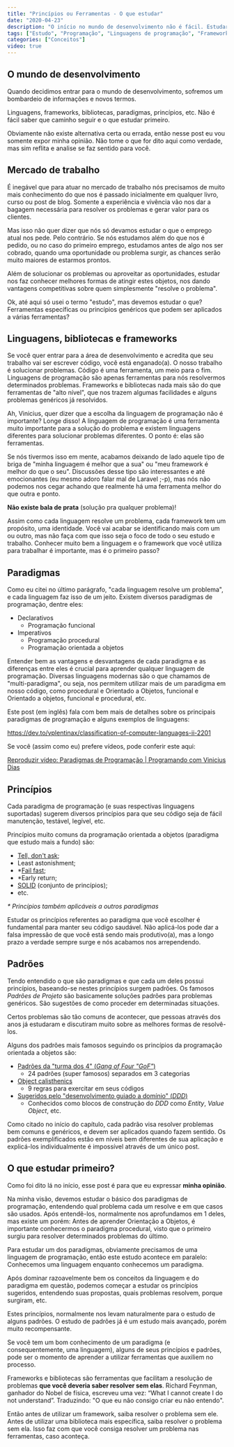 ```yaml
---
title: "Princípios ou Ferramentas - O que estudar"
date: "2020-04-23"
description: "O início no mundo de desenvolvimento não é fácil. Estudar um framework específico, uma ou várias linguagens? Nesse artigo eu comento sobre práticas e princípios a se estudar"
tags: ["Estudo", "Programação", "Linguagens de programação", "Frameworks", "Dias de Dev"]
categories: ["Conceitos"]
video: true
---
```

## O mundo de desenvolvimento

Quando decidimos entrar para o mundo de desenvolvimento, sofremos um bombardeio de informações e novos termos.

Linguagens, frameworks, bibliotecas, paradigmas, princípios, etc. Não é fácil saber que caminho seguir e o que estudar primeiro.

Obviamente não existe alternativa certa ou errada, então nesse post eu vou somente expor minha opinião. Não tome o que for dito aqui como verdade, mas sim reflita e analise se faz sentido para você.

<ins class="adsbygoogle"
style="display:block; text-align:center;"
data-ad-layout="in-article"
data-ad-format="fluid"
data-ad-client="ca-pub-8918461095244552"
data-ad-slot="2366637560"></ins>
<script>
     (adsbygoogle = window.adsbygoogle || []).push({});
</script>

## Mercado de trabalho

É inegável que para atuar no mercado de trabalho nós precisamos de muito mais conhecimento do que nos é passado inicialmente em qualquer livro, curso ou post de blog. Somente a experiência e vivência vão nos dar a bagagem necessária para resolver os problemas e gerar valor para os clientes.

Mas isso não quer dizer que nós só devamos estudar o que o emprego atual nos pede. Pelo contrário. Se nós estudamos além do que nos é pedido, ou no caso do primeiro emprego, estudamos antes de algo nos ser cobrado, quando uma oportunidade ou problema surgir, as chances serão muito maiores de estarmos prontos.

Além de solucionar os problemas ou aproveitar as oportunidades, estudar nos faz conhecer melhores formas de atingir estes objetos, nos dando vantagens competitivas sobre quem simplesmente "resolve o problema".

Ok, até aqui só usei o termo "estudo", mas devemos estudar o que? Ferramentas específicas ou princípios genéricos que podem ser aplicados a várias ferramentas?

## Linguagens, bibliotecas e frameworks

Se você quer entrar para a área de desenvolvimento e acredita que seu trabalho vai ser escrever código, você está enganado(a). O nosso trabalho é solucionar problemas. Código é uma ferramenta, um meio para o fim. Linguagens de programação são apenas ferramentas para nós resolvermos determinados problemas. Frameworks e bibliotecas nada mais são do que ferramentas de "alto nível", que nos trazem algumas facilidades e alguns problemas genéricos já resolvidos.

Ah, Vinicius, quer dizer que a escolha da linguagem de programação não é importante? Longe disso! A linguagem de programação é uma ferramenta muito importante para a solução do problema e existem linguagens diferentes para solucionar problemas diferentes. O ponto é: elas são ferramentas.

Se nós tivermos isso em mente, acabamos deixando de lado aquele tipo de briga de "minha linguagem é melhor que a sua" ou "meu framework é melhor do que o seu". Discussões desse tipo são interessantes e até emocionantes (eu mesmo adoro falar mal de Laravel ;-p), mas nós não podemos nos cegar achando que realmente há uma ferramenta melhor do que outra e ponto.

**Não existe bala de prata** (solução pra qualquer problema)!

Assim como cada linguagem resolve um problema, cada framework tem um propósito, uma identidade. Você vai acabar se identificando mais com um ou outro, mas não faça com que isso seja o foco de todo o seu estudo e trabalho. Conhecer muito bem a linguagem e o framework que você utiliza para trabalhar é importante, mas é o primeiro passo?

## Paradigmas

Como eu citei no último parágrafo, "cada linguagem resolve um problema", e cada linguagem faz isso de um jeito. Existem diversos paradigmas de programação, dentre eles:

- Declarativos
    - Programação funcional
- Imperativos
    - Programação procedural
    - Programação orientada a objetos

Entender bem as vantagens e desvantagens de cada paradigma e as diferenças entre eles é crucial para aprender qualquer linguagem de programação. Diversas linguagens modernas são o que chamamos de "multi-paradigma", ou seja, nos permitem utilizar mais de um paradigma em nosso código, como procedural e Orientado a Objetos, funcional e Orientado a objetos, funcional e procedural, etc.

Este post (em inglês) fala com bem mais de detalhes sobre os principais paradigmas de programação e alguns exemplos de linguagens:

https://dev.to/vplentinax/classification-of-computer-languages-ii-2201

Se você (assim como eu) prefere vídeos, pode conferir este aqui:

<lite-youtube videoid="asFnD-JLFWs" style="background-image: url('https://i.ytimg.com/vi/asFnD-JLFWs/hqdefault.jpg');">
    <a href="https://youtube.com/watch?v=asFnD-JLFWs" class="lty-playbtn" title="Reproduzir vídeo">
        <span class="lyt-visually-hidden">Reproduzir vídeo: Paradigmas de Programação | Programando com Vinicius Dias</span>
    </a>
</lite-youtube>

## Princípios

Cada paradigma de programação (e suas respectivas linguagens suportadas) sugerem diversos princípios para que seu código seja de fácil manutenção, testável, legível, etc.

Princípios muito comuns da programação orientada a objetos (paradigma que estudo mais a fundo) são:

- [Tell, don't ask](https://youtube.com/watch?v=7IXeLhpjk6g);
- Least astonishment;
- *[Fail fast](https://youtube.com/watch?v=6mfX6863SAk);
- *Early return;
- [SOLID](https://amzn.to/3Eplrm2) (conjunto de princípios);
- etc.

_* Princípios também aplicáveis a outros paradigmas_

Estudar os princípios referentes ao paradigma que você escolher é fundamental para manter seu código saudável. Não aplicá-los pode dar a falsa impressão de que você está sendo mais produtivo(a), mas a longo prazo a verdade sempre surge e nós acabamos nos arrependendo.

## Padrões

Tendo entendido o que são paradigmas e que cada um deles possui princípios, baseando-se nestes princípios surgem padrões. Os famosos _Padrões de Projeto_ são basicamente soluções padrões para problemas genéricos. São sugestões de como proceder em determinadas situações.

Certos problemas são tão comuns de acontecer, que pessoas através dos anos já estudaram e discutiram muito sobre as melhores formas de resolvê-los.

Alguns dos padrões mais famosos seguindo os princípios da programação orientada a objetos são:

- [Padrões da "turma dos 4" (_Gang of Four "GoF"_)](https://amzn.to/3pIqBDR)
    - 24 padrões (super famosos) separados em 3 categorias
- [Object calisthenics](https://youtube.com/watch?v=z4fxFU5MoAA)
    - 9 regras para exercitar em seus códigos
- [Sugeridos pelo "desenvolvimento guiado a domínio" (_DDD_)](https://amzn.to/3ojA9Wf)
    - Conhecidos como blocos de construção do _DDD_ como _Entity_, _Value Object_, etc.

Como citado no início do capítulo, cada padrão visa resolver problemas bem comuns e genéricos, e devem ser aplicados quando fazem sentido. Os padrões exemplificados estão em níveis bem diferentes de sua aplicação e explicá-los individualmente é impossível através de um único post.

## O que estudar primeiro?

Como foi dito lá no início, esse post é para que eu expressar **minha opinião**.

Na minha visão, devemos estudar o básico dos paradigmas de programação, entendendo qual problema cada um resolve e em que casos são usados. Após entendê-los, normalmente nos aprofundamos em 1 deles, mas existe um porém:
Antes de aprender Orientação a Objetos, é importante conhecermos o paradigma procedural, visto que o primeiro surgiu para resolver determinados problemas do último.

Para estudar um dos paradigmas, obviamente precisamos de uma linguagem de programação, então este estudo acontece em paralelo: Conhecemos uma linguagem enquanto conhecemos um paradigma.

Após dominar razoavelmente bem os conceitos da linguagem e do paradigma em questão, podemos começar a estudar os princípios sugeridos, entendendo suas propostas, quais problemas resolvem, porque surgiram, etc.

Estes princípios, normalmente nos levam naturalmente para o estudo de alguns padrões. O estudo de padrões já é um estudo mais avançado, porém muito recompensante.

Se você tem um bom conhecimento de um paradigma (e consequentemente, uma linguagem), alguns de seus princípios e padrões, pode ser o momento de aprender a utilizar ferramentas que auxiliem no processo.

Frameworks e bibliotecas são ferramentas que facilitam a resolução de problemas **que você deveria saber resolver sem elas**. Richard Feynman, ganhador do Nobel de física, escreveu uma vez: “What I cannot create I do not understand”. Traduzindo: "O que eu não consigo criar eu não entendo".

Então antes de utilizar um framework, saiba resolver o problema sem ele. Antes de utilizar uma biblioteca mais específica, saiba resolver o problema sem ela. Isso faz com que você consiga resolver um problema nas ferramentas, caso aconteça.
